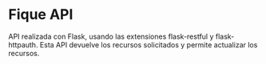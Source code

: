 # Fique API
API realizada con Flask, usando las extensiones flask-restful y flask-httpauth.
Esta API devuelve los recursos solicitados y permite actualizar los recursos.
